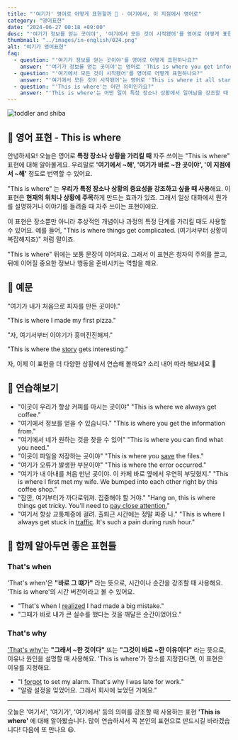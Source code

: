 ```yaml
---
title: "'여기가' 영어로 어떻게 표현할까 📍 - 여기에서, 이 지점에서 영어로"
category: "영어표현"
date: "2024-06-27 00:18 +09:00"
desc: "'여기가 정보를 얻는 곳이야', '여기에서 모든 것이 시작됐어'를 영어로 어떻게 표현하면 좋을까요? '여기가 우리가 처음 만난 곳이야', '여기서 모든 것이 시작됐어' 등을 영어로 표현하는 법을 배워봅시다. 다양한 예문을 통해서 연습하고 본인의 표현으로 만들어 보세요."
thumbnail: "../images/in-english/024.png"
alt: "여기가 영어표현"
faq:
  - question: "'여기가 정보를 얻는 곳이야'를 영어로 어떻게 표현하나요?"
    answer: "'여기가 정보를 얻는 곳이야'는 영어로 'This is where you get information'으로 표현할 수 있습니다. 이 표현은 특정 장소에서 어떤 일이 일어남을 강조할 때 사용됩니다."
  - question: "'여기에서 모든 것이 시작됐어'를 영어로 어떻게 표현하나요?"
    answer: "'여기에서 모든 것이 시작됐어'는 영어로 'This is where it all started'로 표현할 수 있습니다. 이 표현은 특정 장소나 상황에서 중요한 일이 시작됨을 강조할 때 사용됩니다."
  - question: "'This is where'는 어떤 의미인가요?"
    answer: "'This is where'는 어떤 일이 특정 장소나 상황에서 일어남을 강조할 때 사용되는 표현입니다. 사건이나 행동이 일어나는 지점을 정확히 지적하는 느낌을 담고 있어서 상황을 명확히 설명할 때 매우 유용합니다."
---
```


![toddler and shiba](../images/in-english/024-1.avif)

## 🌟 영어 표현 - This is where

안녕하세요! 오늘은 영어로 **특정 장소나 상황을 가리킬 때** 자주 쓰이는 "This is where" 표현에 대해 알아볼게요. 우리말로 **'여기에서 ~해', '여기가 바로 ~한 곳이야', '이 지점에서 ~해'** 정도로 번역할 수 있어요.

"This is where" 는 **우리가 특정 장소나 상황의 중요성을 강조하고 싶을 때 사용**해요. 이 표현은 **현재의 위치나 상황에 주목**하게 만드는 효과가 있죠. 그래서 일상 대화에서 뭔가를 설명하거나 이야기를 들려줄 때 자주 쓰이는 표현이에요.

이 표현은 장소뿐만 아니라 추상적인 개념이나 과정의 특정 단계를 가리킬 때도 사용할 수 있어요. 예를 들어, "This is where things get complicated. (여기서부터 상황이 복잡해지죠)" 처럼 말이죠.

"This is where" 뒤에는 보통 문장이 이어져요. 그래서 이 표현은 청자의 주의를 끌고, 뒤에 이어질 중요한 정보나 행동을 준비시키는 역할을 해요.

## 📖 예문

"여기가 내가 처음으로 피자를 만든 곳이야."

"This is where I made my first pizza."

"자, 여기서부터 이야기가 흥미진진해져."

"This is where the [story](/blog/in-english/537.story/) gets interesting."

자, 이제 이 표현을 더 다양한 상황에서 연습해 볼까요? 소리 내어 따라 해보세요 🚀

## 💬 연습해보기

<ul data-interactive-list>
  <li data-interactive-item>
    <span data-toggler>"이곳이 우리가 항상 커피를 마시는 곳이야"</span>
    <span data-answer>"This is where we always get coffee."</span>
  </li>
  <li data-interactive-item>
    <span data-toggler>"여기에서 정보를 얻을 수 있습니다."</span>
    <span data-answer>"This is where you get the information from."</span>
  </li>
  <li data-interactive-item>
    <span data-toggler>"여기에서 네가 원하는 것을 찾을 수 있어"</span>
    <span data-answer>"This is where you can find what you need."</span>
  </li>
  <li data-interactive-item>
    <span data-toggler>"이곳이 파일을 저장하는 곳이야"</span>
    <span data-answer>"This is where you <a href="/blog/in-english/293.save/">save</a> the files."</span>
  </li>
  <li data-interactive-item>
    <span data-toggler>"여기가 오류가 발생한 부분이야"</span>
    <span data-answer>"This is where the error occurred."</span>
  </li>
  <li data-interactive-item>
    <span data-toggler>"여기가 내 아내를 처음 만난 곳이야. 이 카페 바로 옆에서 우연히 부딪혔지."</span>
    <span data-answer>"This is where I first met my wife. We bumped into each other right by this coffee shop."</span>
  </li>
  <li data-interactive-item>
    <span data-toggler>"잠깐, 여기부터가 까다로워져. 집중해야 할 거야."</span>
    <span data-answer>"Hang on, this is where things get tricky. You'll need to <a href="/blog/소금-양에-신경써야해-영어표현/">pay close attention.</a>"</span>
  </li>
  <li data-interactive-item>
    <span data-toggler>"여기서 항상 교통체증에 걸려. 출퇴근 시간에는 정말 짜증 나."</span>
    <span data-answer>"This is where I always get stuck in <a href="/blog/in-english/384.traffic/">traffic</a>. It's such a pain during rush hour."</span>
  </li>
</ul>

## 🤝 함께 알아두면 좋은 표현들

### That's when

'That's when'은 **"바로 그 떄가"** 라는 뜻으로, 시간이나 순간을 강조할 때 사용해요. 'This is where'의 시간 버전이라고 볼 수 있어요.

- "That's when I [realized](/blog/in-english/166.realize/) I had made a big mistake."
- "그때가 바로 내가 큰 실수를 했다는 것을 깨달은 순간이었어요."

### That's why

['That's why'](/blog/in-english/116.that-is-why/)는 **"그래서 ~한 것이다"** 또는 **"그것이 바로 ~한 이유이다"** 라는 뜻으로, 이유나 원인을 설명할 때 사용해요. 'This is where'가 장소를 지정한다면, 이 표현은 이유를 지정해요.

- "I [forgot](/blog/in-english/023.forget/) to set my alarm. That's why I was late for work."
- "알람 설정을 잊었어요. 그래서 회사에 늦었던 거예요."

---

오늘은 '여기서', '여기가', '여기에서' 등의 의미를 강조할 때 사용하는 표현 **'This is where'** 에 대해 알아봤습니다. 많이 연습하셔서 꼭 본인의 표현으로 만드시길 바라겠습니다! 다음에 또 만나요 😃.
